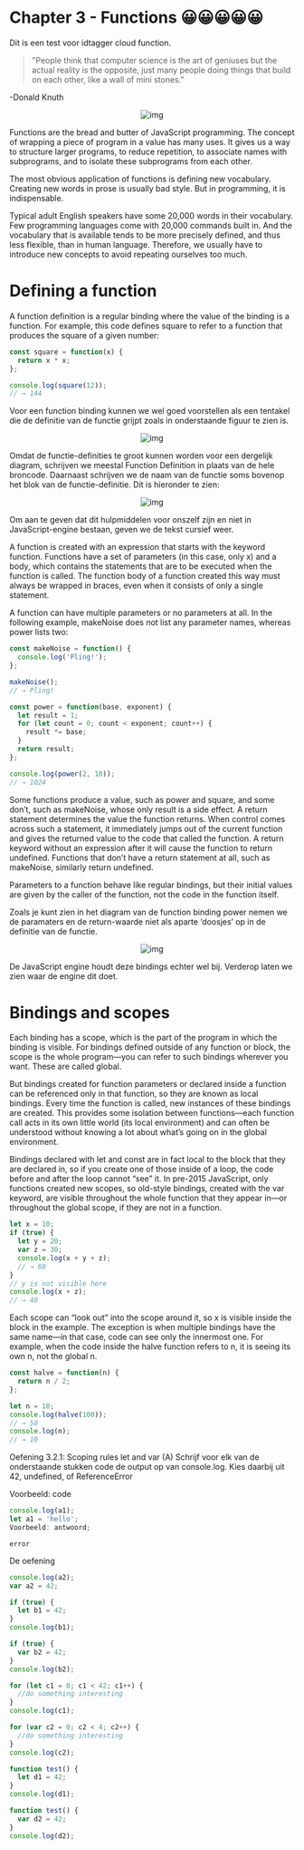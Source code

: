 # Chapter 3 - Functions 😀😀😀😀😀

<ShortExercise title="Test titel veranderd2">
    Dit is een test voor idtagger cloud function.
</ShortExercise>

> "People think that computer science is the art of geniuses but the actual
> reality is the opposite, just many people doing things that build on each
> other, like a wall of mini stones."

-Donald Knuth

<p align="center">
    <img  src="https://dwa-courses.firebaseapp.com/img/chapter_picture_3.jpg" alt="img">
</p>

Functions are the bread and butter of JavaScript programming. The concept of
wrapping a piece of program in a value has many uses. It gives us a way to
structure larger programs, to reduce repetition, to associate names with
subprograms, and to isolate these subprograms from each other.

The most obvious application of functions is defining new vocabulary. Creating
new words in prose is usually bad style. But in programming, it is
indispensable.

Typical adult English speakers have some 20,000 words in their vocabulary. Few
programming languages come with 20,000 commands built in. And the vocabulary
that is available tends to be more precisely defined, and thus less flexible,
than in human language. Therefore, we usually have to introduce new concepts to
avoid repeating ourselves too much.

# Defining a function

A function definition is a regular binding where the value of the binding is a
function. For example, this code defines square to refer to a function that
produces the square of a given number:

```js
const square = function(x) {
  return x * x;
};

console.log(square(12));
// → 144
```

<Note>

Voor een function binding kunnen we wel goed voorstellen als een tentakel die de
definitie van de functie grijpt zoals in onderstaande figuur te zien is.

<p align="center">
    <img  src="https://dwa-courses.firebaseapp.com/img/memory_model/chap03/square_verbose.svg" alt="img">
</p>

Omdat de functie-definities te groot kunnen worden voor een dergelijk diagram,
schrijven we meestal Function Definition in plaats van de hele broncode.
Daarnaast schrijven we de naam van de functie soms bovenop het blok van de
functie-definitie. Dit is hieronder te zien:

<p align="center">
   <img  src="https://dwa-courses.firebaseapp.com/img/memory_model/chap03/square_concise.svg" alt="img">
</p>

Om aan te geven dat dit hulpmiddelen voor onszelf zijn en niet in
JavaScript-engine bestaan, geven we de tekst cursief weer.

</Note>

A function is created with an expression that starts with the keyword function.
Functions have a set of parameters (in this case, only x) and a body, which
contains the statements that are to be executed when the function is called. The
function body of a function created this way must always be wrapped in braces,
even when it consists of only a single statement.

A function can have multiple parameters or no parameters at all. In the
following example, makeNoise does not list any parameter names, whereas power
lists two:

```js
const makeNoise = function() {
  console.log('Pling!');
};

makeNoise();
// → Pling!

const power = function(base, exponent) {
  let result = 1;
  for (let count = 0; count < exponent; count++) {
    result *= base;
  }
  return result;
};

console.log(power(2, 10));
// → 1024
```

Some functions produce a value, such as power and square, and some don’t, such
as makeNoise, whose only result is a side effect. A return statement determines
the value the function returns. When control comes across such a statement, it
immediately jumps out of the current function and gives the returned value to
the code that called the function. A return keyword without an expression after
it will cause the function to return undefined. Functions that don’t have a
return statement at all, such as makeNoise, similarly return undefined.

Parameters to a function behave like regular bindings, but their initial values
are given by the caller of the function, not the code in the function itself.

<Note>

Zoals je kunt zien in het diagram van de function binding power nemen we de
paramaters en de return-waarde niet als aparte ‘doosjes’ op in de definitie van
de functie.

<p align="center">
   <img  src="https://dwa-courses.firebaseapp.com/img/memory_model/chap03/power_verbose.svg" alt="img">
</p>

De JavaScript engine houdt deze bindings echter wel bij. Verderop laten we zien
waar de engine dit doet.

</Note>

# Bindings and scopes

Each binding has a scope, which is the part of the program in which the binding
is visible. For bindings defined outside of any function or block, the scope is
the whole program—you can refer to such bindings wherever you want. These are
called global.

But bindings created for function parameters or declared inside a function can
be referenced only in that function, so they are known as local bindings. Every
time the function is called, new instances of these bindings are created. This
provides some isolation between functions—each function call acts in its own
little world (its local environment) and can often be understood without knowing
a lot about what’s going on in the global environment.

Bindings declared with let and const are in fact local to the block that they
are declared in, so if you create one of those inside of a loop, the code before
and after the loop cannot “see” it. In pre-2015 JavaScript, only functions
created new scopes, so old-style bindings, created with the var keyword, are
visible throughout the whole function that they appear in—or throughout the
global scope, if they are not in a function.

```js
let x = 10;
if (true) {
  let y = 20;
  var z = 30;
  console.log(x + y + z);
  // → 60
}
// y is not visible here
console.log(x + z);
// → 40
```

Each scope can “look out” into the scope around it, so x is visible inside the
block in the example. The exception is when multiple bindings have the same
name—in that case, code can see only the innermost one. For example, when the
code inside the halve function refers to n, it is seeing its own n, not the
global n.

```js
const halve = function(n) {
  return n / 2;
};

let n = 10;
console.log(halve(100));
// → 50
console.log(n);
// → 10
```

<ShortExercise id="r3CLzHi82RLnYGVaDBZJ" title="Oefening 3.2.1: Scoping rules let and var (A)">

Oefening 3.2.1: Scoping rules let and var (A) Schrijf voor elk van de
onderstaande stukken code de output op van console.log. Kies daarbij uit 42,
undefined, of ReferenceError

Voorbeeld: code

```js
console.log(a1);
let a1 = 'hello';
Voorbeeld: antwoord;
```

```
error
```

De oefening

```js
console.log(a2);
var a2 = 42;
```

</ShortExercise>

<ShortExercise id="gekH3dwXwNvE9qOnQp4F" title="Oefening 3.2.2: Scoping rules let and var (B1)">

```js
if (true) {
  let b1 = 42;
}
console.log(b1);
```

</ShortExercise>

<ShortExercise id="1QrzsmGtb7TMNsU0wRDc" title="Oefening 3.2.3: Scoping rules let and var (B2)">

```js
if (true) {
  var b2 = 42;
}
console.log(b2);
```

</ShortExercise>

<ShortExercise id="8iZux1FzUS7REpQXNZQY" title="Oefening 3.2.4: Scoping rules let and var (C1)">

```js
for (let c1 = 0; c1 < 42; c1++) {
  //do something interesting
}
console.log(c1);
```

</ShortExercise>

<ShortExercise id="tEcMQsnQGUPDEyK3212m" title="Oefening 3.2.5: Scoping rules let and var (C2)">

```js
for (var c2 = 0; c2 < 4; c2++) {
  //do something interesting
}
console.log(c2);
```

</ShortExercise>

<ShortExercise id="7jjeIgOakjQS8uqffFvd" title="Oefening 3.2.6: Scoping rules let and var (D1)">

```js
function test() {
  let d1 = 42;
}
console.log(d1);
```

</ShortExercise>

<ShortExercise id="7vUeILPYPNx6VJDT6hzJ" title="Oefening 3.2.7: Scoping rules let and var (D2)">

```js
function test() {
  var d2 = 42;
}
console.log(d2);
```

</ShortExercise>

